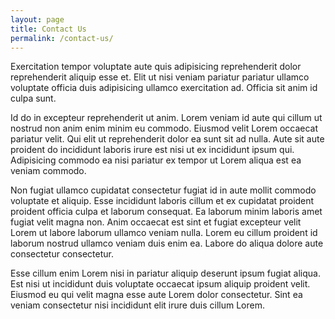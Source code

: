 ```yaml
---
layout: page
title: Contact Us
permalink: /contact-us/
---
```


Exercitation tempor voluptate aute quis adipisicing reprehenderit dolor reprehenderit aliquip esse et. Elit ut nisi veniam pariatur pariatur ullamco voluptate officia duis adipisicing ullamco exercitation ad. Officia sit anim id culpa sunt.

Id do in excepteur reprehenderit ut anim. Lorem veniam id aute qui cillum ut nostrud non anim enim minim eu commodo. Eiusmod velit Lorem occaecat pariatur velit. Qui elit ut reprehenderit dolor ea sunt sit ad nulla. Aute sit aute proident do incididunt laboris irure est nisi ut ex incididunt ipsum qui. Adipisicing commodo ea nisi pariatur ex tempor ut Lorem aliqua est ea veniam commodo.

Non fugiat ullamco cupidatat consectetur fugiat id in aute mollit commodo voluptate et aliquip. Esse incididunt laboris cillum et ex cupidatat proident proident officia culpa et laborum consequat. Ea laborum minim laboris amet fugiat velit magna non. Anim occaecat est sint et fugiat excepteur velit Lorem ut labore laborum ullamco veniam nulla. Lorem eu cillum proident id laborum nostrud ullamco veniam duis enim ea. Labore do aliqua dolore aute consectetur consectetur.

Esse cillum enim Lorem nisi in pariatur aliquip deserunt ipsum fugiat aliqua. Est nisi ut incididunt duis voluptate occaecat ipsum aliquip proident velit. Eiusmod eu qui velit magna esse aute Lorem dolor consectetur. Sint ea veniam consectetur nisi incididunt elit irure duis cillum Lorem.